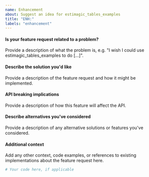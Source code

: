 ```yaml
---
name: Enhancement
about: Suggest an idea for estimagic_tables_examples
title: "ENH:"
labels: "enhancement"
---
```


#### Is your feature request related to a problem?

Provide a description of what the problem is, e.g. "I wish I could use
estimagic_tables_examples to do [...]".

#### Describe the solution you'd like

Provide a description of the feature request and how it might be implemented.

#### API breaking implications

Provide a description of how this feature will affect the API.

#### Describe alternatives you've considered

Provide a description of any alternative solutions or features you've considered.

#### Additional context

Add any other context, code examples, or references to existing implementations about
the feature request here.

```python
# Your code here, if applicable
```
